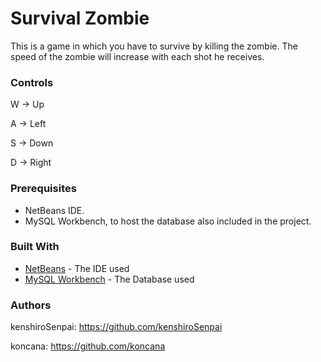 # Survival Zombie

  This is a game in which you have to survive by killing the zombie. The speed of the zombie will increase with each shot he receives.
  
### Controls

 W -> Up
 
 A -> Left
 
 S -> Down
 
 D -> Right
 
### Prerequisites

* NetBeans IDE.
* MySQL Workbench, to host the database also included in the project.

### Built With 

* [NetBeans](https://netbeans.apache.org/download/nb110/) - The IDE used
* [MySQL Workbench](https://www.mysql.com/products/workbench/) - The Database used

### Authors

kenshiroSenpai: https://github.com/kenshiroSenpai

koncana: https://github.com/koncana
  
